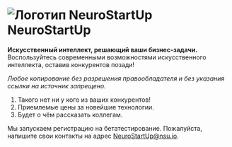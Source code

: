 # ![Логотип NeuroStartUp](img/NeuroStartUpIcon.png) NeuroStartUp   

**Искусственный интеллект, решающий ваши бизнес-задачи.** Воспользуйтесь современными возможностями искусственного интеллекта, оставив конкурентов позади!    

_Любое копирование без разрешения правообладателя и без указания ссылки на источник запрещено._   

1. Такого нет ни у кого из ваших конкурентов!   
2. Приемлемые цены за новейшие технологии.   
3. Будет о чём рассказать коллегам.   

Мы запускаем регистрацию на бетатестирование. Пожалуйста, напишите свои контакты на адрес       [NeuroStartUp@nsu.io](mailto:NeuroStartUp@nsu.io).


